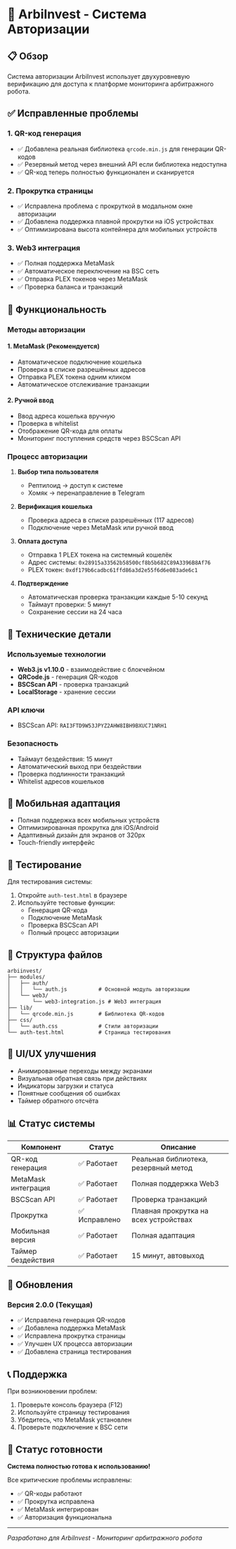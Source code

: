 # 🔐 ArbiInvest - Система Авторизации

## 📋 Обзор

Система авторизации ArbiInvest использует двухуровневую верификацию для доступа к платформе мониторинга арбитражного робота.

## ✅ Исправленные проблемы

### 1. **QR-код генерация**
- ✅ Добавлена реальная библиотека `qrcode.min.js` для генерации QR-кодов
- ✅ Резервный метод через внешний API если библиотека недоступна
- ✅ QR-код теперь полностью функционален и сканируется

### 2. **Прокрутка страницы**
- ✅ Исправлена проблема с прокруткой в модальном окне авторизации
- ✅ Добавлена поддержка плавной прокрутки на iOS устройствах
- ✅ Оптимизирована высота контейнера для мобильных устройств

### 3. **Web3 интеграция**
- ✅ Полная поддержка MetaMask
- ✅ Автоматическое переключение на BSC сеть
- ✅ Отправка PLEX токенов через MetaMask
- ✅ Проверка баланса и транзакций

## 🚀 Функциональность

### Методы авторизации

#### 1. **MetaMask (Рекомендуется)**
- Автоматическое подключение кошелька
- Проверка в списке разрешённых адресов
- Отправка PLEX токена одним кликом
- Автоматическое отслеживание транзакции

#### 2. **Ручной ввод**
- Ввод адреса кошелька вручную
- Проверка в whitelist
- Отображение QR-кода для оплаты
- Мониторинг поступления средств через BSCScan API

### Процесс авторизации

1. **Выбор типа пользователя**
   - Рептилоид → доступ к системе
   - Хомяк → перенаправление в Telegram

2. **Верификация кошелька**
   - Проверка адреса в списке разрешённых (117 адресов)
   - Подключение через MetaMask или ручной ввод

3. **Оплата доступа**
   - Отправка 1 PLEX токена на системный кошелёк
   - Адрес системы: `0x28915a33562b58500cf8b5b682C89A3396B8Af76`
   - PLEX токен: `0xdf179b6cadbc61ffd86a3d2e55f6d6e083ade6c1`

4. **Подтверждение**
   - Автоматическая проверка транзакции каждые 5-10 секунд
   - Таймаут проверки: 5 минут
   - Сохранение сессии на 24 часа

## 🔧 Технические детали

### Используемые технологии
- **Web3.js v1.10.0** - взаимодействие с блокчейном
- **QRCode.js** - генерация QR-кодов
- **BSCScan API** - проверка транзакций
- **LocalStorage** - хранение сессии

### API ключи
- BSCScan API: `RAI3FTD9W53JPYZ2AHW8IBH9BXUC71NRH1`

### Безопасность
- Таймаут бездействия: 15 минут
- Автоматический выход при бездействии
- Проверка подлинности транзакций
- Whitelist адресов кошельков

## 📱 Мобильная адаптация
- Полная поддержка всех мобильных устройств
- Оптимизированная прокрутка для iOS/Android
- Адаптивный дизайн для экранов от 320px
- Touch-friendly интерфейс

## 🧪 Тестирование

Для тестирования системы:

1. Откройте `auth-test.html` в браузере
2. Используйте тестовые функции:
   - Генерация QR-кода
   - Подключение MetaMask
   - Проверка BSCScan API
   - Полный процесс авторизации

## 📂 Структура файлов

```
arbiinvest/
├── modules/
│   ├── auth/
│   │   └── auth.js          # Основной модуль авторизации
│   └── web3/
│       └── web3-integration.js # Web3 интеграция
├── lib/
│   └── qrcode.min.js        # Библиотека QR-кодов
├── css/
│   └── auth.css             # Стили авторизации
└── auth-test.html           # Страница тестирования
```

## 🎨 UI/UX улучшения

- Анимированные переходы между экранами
- Визуальная обратная связь при действиях
- Индикаторы загрузки и статуса
- Понятные сообщения об ошибках
- Таймер обратного отсчёта

## 📊 Статус системы

| Компонент | Статус | Описание |
|-----------|--------|----------|
| QR-код генерация | ✅ Работает | Реальная библиотека, резервный метод |
| MetaMask интеграция | ✅ Работает | Полная поддержка Web3 |
| BSCScan API | ✅ Работает | Проверка транзакций |
| Прокрутка | ✅ Исправлено | Плавная прокрутка на всех устройствах |
| Мобильная версия | ✅ Работает | Полная адаптация |
| Таймер бездействия | ✅ Работает | 15 минут, автовыход |

## 🔄 Обновления

### Версия 2.0.0 (Текущая)
- ✅ Исправлена генерация QR-кодов
- ✅ Добавлена поддержка MetaMask
- ✅ Исправлена прокрутка страницы
- ✅ Улучшен UX процесса авторизации
- ✅ Добавлена страница тестирования

## 📞 Поддержка

При возникновении проблем:
1. Проверьте консоль браузера (F12)
2. Используйте страницу тестирования
3. Убедитесь, что MetaMask установлен
4. Проверьте подключение к BSC сети

## 🚦 Статус готовности

**Система полностью готова к использованию!**

Все критические проблемы исправлены:
- ✅ QR-коды работают
- ✅ Прокрутка исправлена
- ✅ MetaMask интегрирован
- ✅ Авторизация функциональна

---

*Разработано для ArbiInvest - Мониторинг арбитражного робота*
